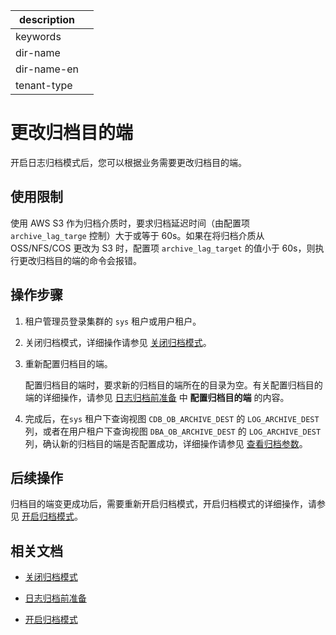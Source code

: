 |description||
|---|---|
|keywords||
|dir-name||
|dir-name-en||
|tenant-type||

# 更改归档目的端

开启日志归档模式后，您可以根据业务需要更改归档目的端。

## 使用限制

使用 AWS S3 作为归档介质时，要求归档延迟时间（由配置项 `archive_lag_targe` 控制）大于或等于 60s。如果在将归档介质从 OSS/NFS/COS 更改为 S3 时，配置项 `archive_lag_target` 的值小于 60s，则执行更改归档目的端的命令会报错。

## 操作步骤

1. 租户管理员登录集群的 `sys` 租户或用户租户。

2. 关闭归档模式，详细操作请参见 [关闭归档模式](400.close-the-log-archive-mode.md)。

3. 重新配置归档目的端。

   配置归档目的端时，要求新的归档目的端所在的目录为空。有关配置归档目的端的详细操作，请参见 [日志归档前准备](200.preparation-before-log-archive.md) 中 **配置归档目的端** 的内容。

4. 完成后，在`sys` 租户下查询视图 `CDB_OB_ARCHIVE_DEST` 的 `LOG_ARCHIVE_DEST` 列，或者在用户租户下查询视图 `DBA_OB_ARCHIVE_DEST` 的 `LOG_ARCHIVE_DEST` 列，确认新的归档目的端是否配置成功，详细操作请参见 [查看归档参数](800.view-parameters-of-log-archive.md)。

## 后续操作

归档目的端变更成功后，需要重新开启归档模式，开启归档模式的详细操作，请参见 [开启归档模式](300.open-the-log-archive-mode.md)。

## 相关文档

* [关闭归档模式](400.close-the-log-archive-mode.md)

* [日志归档前准备](200.preparation-before-log-archive.md)

* [开启归档模式](300.open-the-log-archive-mode.md)